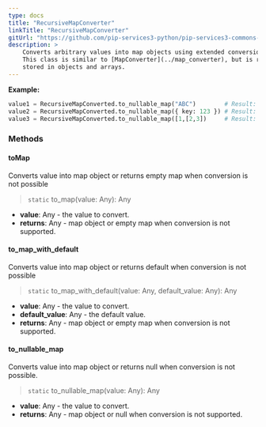 ```yaml
---
type: docs
title: "RecursiveMapConverter"
linkTitle: "RecursiveMapConverter"
gitUrl: "https://github.com/pip-services3-python/pip-services3-commons-python"
description: > 
    Converts arbitrary values into map objects using extended conversion rules.
    This class is similar to [MapConverter](../map_converter), but is recursively converts all values
    stored in objects and arrays.
---
```



**Example:**

```python
value1 = RecursiveMapConverted.to_nullable_map("ABC")        # Result: None
value2 = RecursiveMapConverted.to_nullable_map({ key: 123 }) # Result: { key: 123 }
value3 = RecursiveMapConverted.to_nullable_map([1,[2,3])     # Result: { "0": 1, { "0": 2, "1": 3 } }
```

### Methods

#### toMap
Converts value into map object or returns empty map when conversion is not possible

> `static` to_map(value: Any): Any

- **value**: Any - the value to convert.
- **returns**: Any - map object or empty map when conversion is not supported.

#### to_map_with_default
Converts value into map object or returns default when conversion is not possible

> `static` to_map_with_default(value: Any, default_value: Any): Any

- **value**: Any - the value to convert.
- **default_value**: Any - the default value.
- **returns**: Any - map object or empty map when conversion is not supported.

#### to_nullable_map
Converts value into map object or returns null when conversion is not possible.

> `static` to_nullable_map(value: Any): Any

- **value**: Any - the value to convert.
- **returns**: Any - map object or null when conversion is not supported.